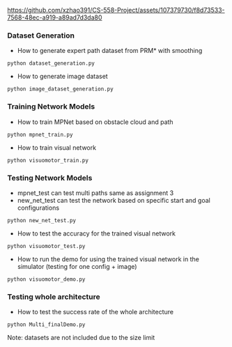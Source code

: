 


https://github.com/xzhao391/CS-558-Project/assets/107379730/f8d73533-7568-48ec-a919-a89ad7d3da80


### Dataset Generation
* How to generate expert path dataset from PRM* with smoothing 
```
python dataset_generation.py
```
* How to generate image dataset
```
python image_dataset_generation.py
```

### Training Network Models
* How to train MPNet based on obstacle cloud and path
```
python mpnet_train.py
```
* How to train visual network
```
python visuomotor_train.py
```

### Testing Network Models
* mpnet_test can test multi paths same as assignment 3
* new_net_test can test the network based on specific start and goal configurations
```
python new_net_test.py
```
* How to test the accuracy for the trained visual network
```
python visuomotor_test.py
```
* How to run the demo for using the trained visual network in the simulator (testing for one config + image)
```
python visuomotor_demo.py
```

### Testing whole architecture
* How to test the success rate of the whole architecture
```
python Multi_finalDemo.py
```
Note: datasets are not included due to the size limit
